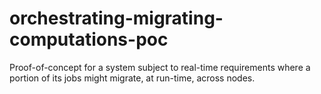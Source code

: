 # orchestrating-migrating-computations-poc
Proof-of-concept for a system subject to real-time requirements where a portion of its jobs might migrate, at run-time, across nodes. 

